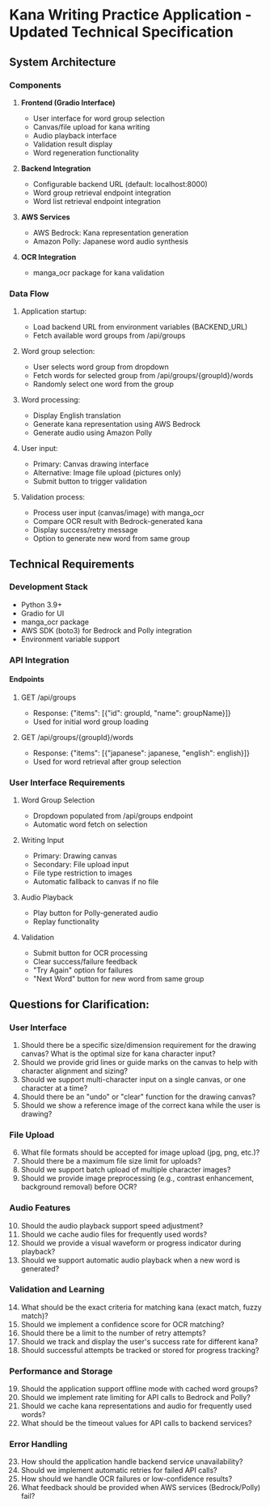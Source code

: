 # Kana Writing Practice Application - Updated Technical Specification

## System Architecture

### Components
1. **Frontend (Gradio Interface)**
   - User interface for word group selection
   - Canvas/file upload for kana writing
   - Audio playback interface
   - Validation result display
   - Word regeneration functionality

2. **Backend Integration**
   - Configurable backend URL (default: localhost:8000)
   - Word group retrieval endpoint integration
   - Word list retrieval endpoint integration

3. **AWS Services**
   - AWS Bedrock: Kana representation generation
   - Amazon Polly: Japanese word audio synthesis

4. **OCR Integration**
   - manga_ocr package for kana validation

### Data Flow
1. Application startup:
   - Load backend URL from environment variables (BACKEND_URL)
   - Fetch available word groups from /api/groups

2. Word group selection:
   - User selects word group from dropdown
   - Fetch words for selected group from /api/groups/{groupId}/words
   - Randomly select one word from the group

3. Word processing:
   - Display English translation
   - Generate kana representation using AWS Bedrock
   - Generate audio using Amazon Polly

4. User input:
   - Primary: Canvas drawing interface
   - Alternative: Image file upload (pictures only)
   - Submit button to trigger validation

5. Validation process:
   - Process user input (canvas/image) with manga_ocr
   - Compare OCR result with Bedrock-generated kana
   - Display success/retry message
   - Option to generate new word from same group

## Technical Requirements

### Development Stack
- Python 3.9+
- Gradio for UI
- manga_ocr package
- AWS SDK (boto3) for Bedrock and Polly integration
- Environment variable support

### API Integration
#### Endpoints
1. GET /api/groups
   - Response: {"items": [{"id": groupId, "name": groupName}]}
   - Used for initial word group loading

2. GET /api/groups/{groupId}/words
   - Response: {"items": [{"japanese": japanese, "english": english}]}
   - Used for word retrieval after group selection

### User Interface Requirements
1. Word Group Selection
   - Dropdown populated from /api/groups endpoint
   - Automatic word fetch on selection

2. Writing Input
   - Primary: Drawing canvas
   - Secondary: File upload input
   - File type restriction to images
   - Automatic fallback to canvas if no file

3. Audio Playback
   - Play button for Polly-generated audio
   - Replay functionality

4. Validation
   - Submit button for OCR processing
   - Clear success/failure feedback
   - "Try Again" option for failures
   - "Next Word" button for new word from same group

## Questions for Clarification:

### User Interface
1. Should there be a specific size/dimension requirement for the drawing canvas? What is the optimal size for kana character input?
2. Should we provide grid lines or guide marks on the canvas to help with character alignment and sizing?
3. Should we support multi-character input on a single canvas, or one character at a time?
4. Should there be an "undo" or "clear" function for the drawing canvas?
5. Should we show a reference image of the correct kana while the user is drawing?

### File Upload
6. What file formats should be accepted for image upload (jpg, png, etc.)?
7. Should there be a maximum file size limit for uploads?
8. Should we support batch upload of multiple character images?
9. Should we provide image preprocessing (e.g., contrast enhancement, background removal) before OCR?

### Audio Features
10. Should the audio playback support speed adjustment?
11. Should we cache audio files for frequently used words?
12. Should we provide a visual waveform or progress indicator during playback?
13. Should we support automatic audio playback when a new word is generated?

### Validation and Learning
14. What should be the exact criteria for matching kana (exact match, fuzzy match)?
15. Should we implement a confidence score for OCR matching?
16. Should there be a limit to the number of retry attempts?
17. Should we track and display the user's success rate for different kana?
18. Should successful attempts be tracked or stored for progress tracking?

### Performance and Storage
19. Should the application support offline mode with cached word groups?
20. Should we implement rate limiting for API calls to Bedrock and Polly?
21. Should we cache kana representations and audio for frequently used words?
22. What should be the timeout values for API calls to backend services?

### Error Handling
23. How should the application handle backend service unavailability?
24. Should we implement automatic retries for failed API calls?
25. How should we handle OCR failures or low-confidence results?
26. What feedback should be provided when AWS services (Bedrock/Polly) fail?